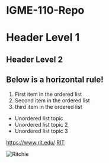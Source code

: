 # IGME-110-Repo

# Header Level 1
## Header Level 2
Below is a horizontal rule!
---
1. First item in the ordered list
2. Second item in the ordered list
3. third item in the ordered list

- Unordered list topic
- Unordered list topic 2
- Unordered list topic 3

https://www.rit.edu/
[RIT](https://www.rit.edu/)

![Ritchie](https://encrypted-tbn0.gstatic.com/images?q=tbn:ANd9GcRXJdaKUrqC2o6CLBDnvI0IBzAa5J6eFzXoxA&s)
